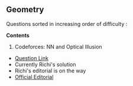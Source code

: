 ﻿## Geometry

Questions sorted in increasing order of difficulty : 

**Contents**

1. Codeforces: NN and Optical Illusion

- [Question Link](http://codeforces.com/contest/1100/problem/C)
- Currently Richi's solution
- Richi's editorial is on the way
- [Official Editorial](https://codeforces.com/blog/entry/64545)
